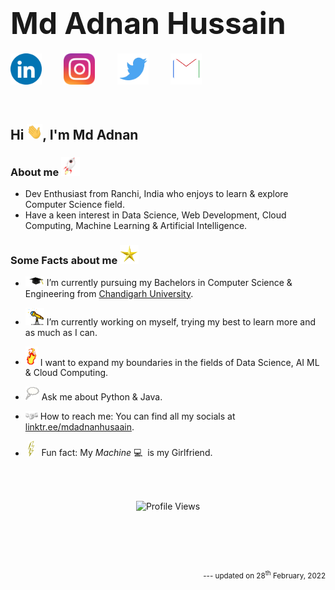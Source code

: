 <!-- **mdadnanhusaain/mdadnanhusaain** is a ✨ _special_ ✨ repository because its `README.md` (this file) appears on your GitHub profile. -->
# __<font size="10">Md Adnan Hussain</font>__

<a href="https://www.linkedin.com/in/mdadnanhusaain/"><img src="Assets/LinkedIn.gif" target="_blank" width="50px"></a>
&nbsp;&nbsp;&nbsp;&nbsp;&nbsp;&nbsp;&nbsp;
<a href="https://instagram.com/mdadnanhusaain"><img src="Assets/Instagram.gif" target="_blank" width="50px"></a>
&nbsp;&nbsp;&nbsp;&nbsp;&nbsp;&nbsp;&nbsp;
<a href="https://twitter.com/mdadnanhusaain"><img src="Assets/Twitter.gif" target="_blank" width="50px"></a>
&nbsp;&nbsp;&nbsp;&nbsp;&nbsp;&nbsp;&nbsp;
<a href="mailto:mdadnanhusaain@gmail.com"><img src="Assets/Email.gif" target="_blank" width="50px"></a> 

<br>

## __Hi <img src="Assets/Hi.gif" width="25px">, I'm Md Adnan__
### __About me <img src="Assets/Rocket.gif" width="30px">__ 

<ul>
    <li>Dev Enthusiast from Ranchi, India who enjoys to learn & explore Computer Science field. </li>
    <li>Have a keen interest in Data Science, Web Development, Cloud Computing, Machine Learning & Artificial Intelligence. </li>
</ul>


### __Some Facts about me <img src="Assets/Star.gif" width="30px">__

- <img src="Assets/Graduation.gif" width="30px"> I’m currently pursuing my Bachelors in Computer Science & Engineering from <a href="https://www.cuchd.in" target="_blank">Chandigarh University</a>.

- <img src="Assets/Telescope.gif" width="30px"> I’m currently working on myself, trying my best to learn more and as much as I can.

- <img src="Assets/Fire.gif" width="20px"> I want to expand my boundaries in the fields of Data Science, AI ML & Cloud Computing.

- <img src="Assets/Thought.gif" width="22px"> Ask me about Python & Java.

- <img src="Assets/Connect.gif" width="20px" height="14px"> How to reach me: You can find all my socials at <a href="https://www.linktree.com/mdadnanhusaain" target="_blank">linktr.ee/mdadnanhusaain</a>.

- &nbsp;<img src="Assets/FunFact.gif" width="10px"> &nbsp; Fun fact: My *Machine* 💻 &nbsp;is my Girlfriend.

<br /><br />

<p align="center"> <img src="https://komarev.com/ghpvc/?username=mdadnanhusaain&label=Views&color=blue&style=plastic" alt="Profile Views" /> </p>
<br /><br /><br /><br />
<sub><p align="right"> --- updated on 28<sup>th</sup> February, 2022 </p></sub>